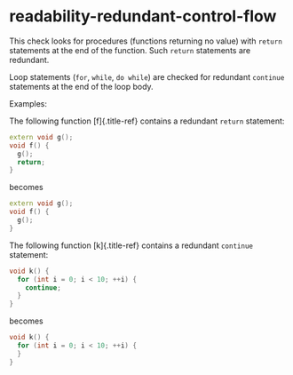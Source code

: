 # readability-redundant-control-flow

This check looks for procedures (functions returning no value) with
`return` statements at the end of the function. Such `return` statements
are redundant.

Loop statements (`for`, `while`, `do while`) are checked for redundant
`continue` statements at the end of the loop body.

Examples:

The following function [f]{.title-ref} contains a redundant `return`
statement:

```c++
extern void g();
void f() {
  g();
  return;
}
```

becomes

```c++
extern void g();
void f() {
  g();
}
```

The following function [k]{.title-ref} contains a redundant `continue`
statement:

```c++
void k() {
  for (int i = 0; i < 10; ++i) {
    continue;
  }
}
```

becomes

```c++
void k() {
  for (int i = 0; i < 10; ++i) {
  }
}
```
